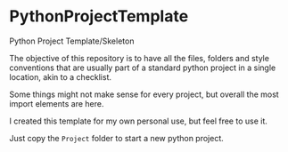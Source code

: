 # PythonProjectTemplate
Python Project Template/Skeleton

The objective of this repository is to have all the files,
folders and style conventions that are usually part of a standard python project in a single location,
akin to a checklist.

Some things might not make sense for every project, but overall the most import elements are here.

I created this template for my own personal use, but feel free to use it.

Just copy the ```Project``` folder to start a new python project.
